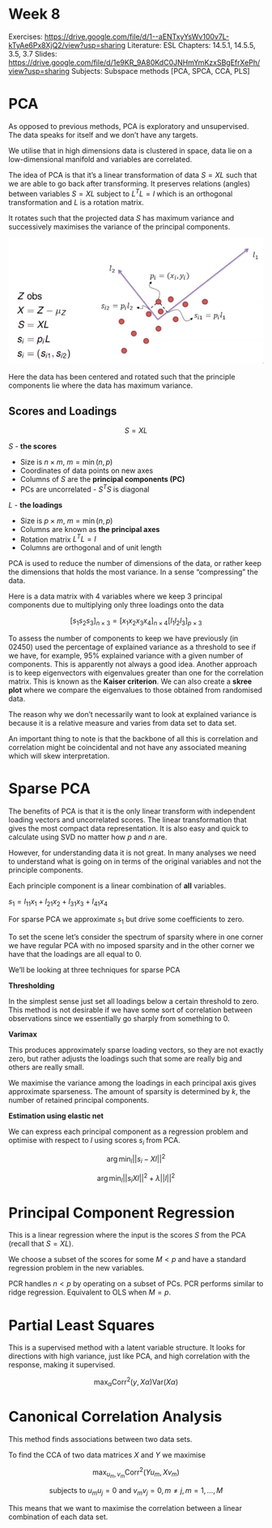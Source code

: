 # Week 8

Exercises: https://drive.google.com/file/d/1--aENTxyYsWv100v7L-kTyAe6Px8XjQ2/view?usp=sharing
Literature: ESL Chapters: 14.5.1, 14.5.5, 3.5, 3.7
Slides: https://drive.google.com/file/d/1e9KR_9A80KdC0JNHmYmKzxSBgEfrXePh/view?usp=sharing
Subjects: Subspace methods [PCA, SPCA, CCA, PLS]

# PCA

As opposed to previous methods, PCA is exploratory and unsupervised. The data speaks for itself and we don’t have any targets.

We utilise that in high dimensions data is clustered in space, data lie on a low-dimensional manifold and variables are correlated.

The idea of PCA is that it’s a linear transformation of data $S = XL$ such that we are able to go back after transforming. It preserves relations (angles) between variables $S = XL$ subject to $L^TL=I$ which is an orthogonal transformation and $L$ is a rotation matrix.

It rotates such that the projected data $S$ has maximum variance and successively maximises the variance of the principal components.

![Untitled](Week%208%207f5292e5db8d4f59b123b79f0f6f279d/Untitled.png)

Here the data has been centered and rotated such that the principle components lie where the data has maximum variance.

## Scores and Loadings

$$
S = XL
$$

$S$ - **the scores**

- Size is $n \times m$, $m = \min(n,p)$
- Coordinates of data points on new axes
- Columns of $S$ are the **principal components (PC)**
- PCs are uncorrelated - $S^TS$ is diagonal

$L$ - **the loadings**

- Size is $p \times m$, $m = \min(n,p)$
- Columns are known as **the principal axes**
- Rotation matrix $L^TL=I$
- Columns are orthogonal and of unit length

PCA is used to reduce the number of dimensions of the data, or rather keep the dimensions that holds the most variance. In a sense “compressing” the data.

Here is a data matrix with 4 variables where we keep 3 principal components due to multiplying only three loadings onto the data

$$
[s_1 s_2 s_3]_{n\times3} = [x_1x_2x_3x_4]_{n\times4}[l_1l_2l_3]_{p\times3}
$$

To assess the number of components to keep we have previously (in 02450) used the percentage of explained variance as a threshold to see if we have, for example, 95% explained variance with a given number of components. This is apparently not always a good idea. Another approach is to keep eigenvectors with eigenvalues greater than one for the correlation matrix. This is known as the **Kaiser criterion**. We can also create a **skree plot** where we compare the eigenvalues to those obtained from randomised data.

The reason why we don’t necessarily want to look at explained variance is because it is a relative measure and varies from data set to data set. 

An important thing to note is that the backbone of all this is correlation and correlation might be coincidental and not have any associated meaning which will skew interpretation.

# Sparse PCA

The benefits of PCA is that it is the only linear transform with independent loading vectors and uncorrelated scores. The linear transformation that gives the most compact data representation. It is also easy and quick to calculate using SVD no matter how $p$ and $n$ are.

However, for understanding data it is not great. In many analyses we need to understand what is going on in terms of the original variables and not the principle components.

Each principle component is a linear combination of **all** variables.

$s_1 = l_{11}x_1 + l_{21}x_2 + l_{31}x_3 + l_{41}x_4$

For sparse PCA we approximate $s_1$ but drive some coefficients to zero. 

To set the scene let’s consider the spectrum of sparsity where in one corner we have regular PCA with no imposed sparsity and in the other corner we have that the loadings are all equal to 0.

We’ll be looking at three techniques for sparse PCA

**Thresholding**

In the simplest sense just set all loadings below a certain threshold to zero. This method is not desirable if we have some sort of correlation between observations since we essentially go sharply from something to 0.

**Varimax**

This produces approximately sparse loading vectors, so they are not exactly zero, but rather adjusts the loadings such that some are really big and others are really small.

We maximise the variance among the loadings in each principal axis gives approximate sparseness. The amount of sparsity is determined by $k$, the number of retained principal components.

**Estimation using elastic net**

We can express each principal component as a regression problem and optimise with respect to $l$ using scores $s_i$ from PCA.

$$
\arg\min_l ||s_i - Xl||^2
$$

$$
\arg\min_l || s_i Xl||^2 + \lambda||l||^2
$$

# Principal Component Regression

This is a linear regression where the input is the scores $S$ from the PCA (recall that $S = XL$).

We choose a subset of the scores for some $M < p$ and have a standard regression problem in the new variables.

PCR handles $n< p$ by operating on a subset of PCs. PCR performs similar to ridge regression. Equivalent to OLS when $M=p$.

# Partial Least Squares

This is a supervised method with a latent variable structure. It looks for directions with high variance, just like PCA, and high correlation with the response, making it supervised.

$$
\max_\alpha \text{Corr}^2(y, X\alpha)\text{Var}(X\alpha)
$$

# Canonical Correlation Analysis

This method finds associations between two data sets.

To find the CCA of two data matrices $X$ and $Y$ we maximise

$$
\max_{u_m, v_m} \text{Corr}^2(Yu_m, Xv_m)
$$

$$
\text{subjects to } u_mu_j = 0 \text{ and } v_mv_j=0, m\neq j, m=1,\dots,M
$$

This means that we want to maximise the correlation between a linear combination of each data set.